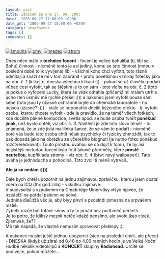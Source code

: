 ```yaml
---
layout: post
title: Zápisek ze dne 27. 09. 2003
date: '2003-09-27 17:00:00 +0200'
date_gmt: '2003-09-27 15:00:00 +0200'
category: nezařazené
tags: []
comments: []
---
```

<p>
<div >  <a href="%base_url%/assets/old-images/smouha.jpg"><img alt="šmouha" src="%base_url%/assets/old-images/smouha.jpg"></a>  <a href="%base_url%/assets/old-images/omyl.jpg"><img alt="omyl" src="%base_url%/assets/old-images/omyl.jpg"></a>  <a href="%base_url%/assets/old-images/medex.jpg"><img alt="medex" src="%base_url%/assets/old-images/medex.jpg"></a>  <a href="wallpaper.php"><img alt="strom" src="%base_url%/assets/old-images/strom.jpg"></a>  </div>
<p>Dnes něco málo o <strong>technice focení</strong> - focení je velice bohulibá (tj. líbí se Bohu) činnost - nicméně tento je asi jediný,  komu se tato činnost (mnou v poslední době tolik vyvíjená) líbí - všichni koho chci vyfotit,  toto rázně odmítají a snaží se mi v tom zabránit - proto povětšinou vznikají fotečky  jako na obr. č. 1 (klikejte, dneska všechno klikací :)) - pokud se už člověku  podaři vůbec cosi vyfotit, tak se štěstím je to on sám - toto vidíte na obr. č. 2 (toto je pokus  o vyfocení Lucky, která se však odtáhla (přičemž mi málem utrhla ucho (ten úsměv mě rychle přešel :)))  a nakonec jsem vyfotil pouze sám sebe (toto jsou ty úžasné ochranné brýle do chemické laboratoře -  no nejsou úžasné? :))) - stále se nepodařilo docílit kýženého efektu - tj. vyfotit osobu, kterou chcete  vyfotit - zde je pravidlo, že na téměř všech fotkách, kde docílíte pěkné kompozice, světla apod. se bude  osoba tvářit <strong>poněkud jinak</strong>, než byste chtěli, viz obr. č. 3. Naštěstí je zde toto slovo téměř -  to znamená, že je zde jistá malilinká šance, že se vám to podaří - nicméně poté vás bude tato osoba chtít  nějak psychicky či fyzicky zhmoždit, tak to pak dopadá jako na obrázku ze včerešího blognutí (je nutno  fotku poněkud rozčtverečkovat). Touto prostou úvahou se dá dojít k tomu, že by asi nejjistější metodou  focení bylo fotit takové předměty, které <strong>prostě neutečou</strong>, kupříkladu stromy - viz obr. č. 4 (btw: nový wallpaper!).  Tato úvaha je jednoduchá a pohodlná. Toto zvolí ti méně vytrvalí...</p>
<p><strong>Ale já se nedám :))))</strong></p>
<p>Dále bych chtěl upozornit na jednu zajímavou zprávičku, kterou jsem dostal včera na ICQ (thx god.zilla) -  vskutku zajímavé:<br>  V suoivsoltsi s vzýukemm na Cmabridge Uinervtisy vlšyo njaveo, že nzeáelží  na pořdaí psíemn ve solvě.<br>    Jedniná dleůitžá věc je, aby blyy pnvrí a psoelndí pímesna na srpváénm  mstíě.<br>    Zybetk mžůe být totánlí sěms a ty to přoád bez porlbméů peřčetš.<br>    Je to potro, že ldiksý mezok netče kdažé pensímo, ale svolo jkao cleek.<br>  Zjíamvaé, že??<br>  Mě tak napadá, že vlastně nemusím opravovat překlepy :).</p>
<p>A nakonec musím ještě jednou upozornit (sice na poslední chvíli, ale přece) - DNESKA (ikdyž už zítra)  od 0.40 do 4.00 ranních hodin je ve Velké Noční Hudbě několik videoklipů a <strong>KONCERT</strong> skupiny <strong>Radiohead</strong>.  Určitě se podívejte, pokud můžete...</p>
